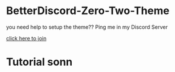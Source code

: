 # BetterDiscord-Zero-Two-Theme

you need help to setup the theme?? Ping me in my Discord Server

[click here to join](https://discord.gg/PbkXFeS)

# Tutorial sonn
